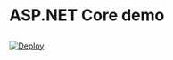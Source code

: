 # ASP.NET Core demo

##
<a href="https://heroku.com/deploy">
  <img src="https://www.herokucdn.com/deploy/button.svg" alt="Deploy">
</a>
